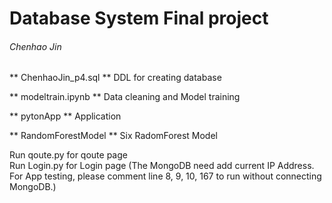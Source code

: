 # Database System Final project
###### Chenhao Jin
  
    
    
** ChenhaoJin_p4.sql **
DDL for creating database

** modeltrain.ipynb **
Data cleaning and Model training 

** pytonApp **
Application

** RandomForestModel **
Six RadomForest Model


Run qoute.py for qoute page \
Run Login.py for Login page
(The MongoDB need add current IP Address. For App testing, please comment line 8, 9, 10, 167 to run without connecting MongoDB.)
